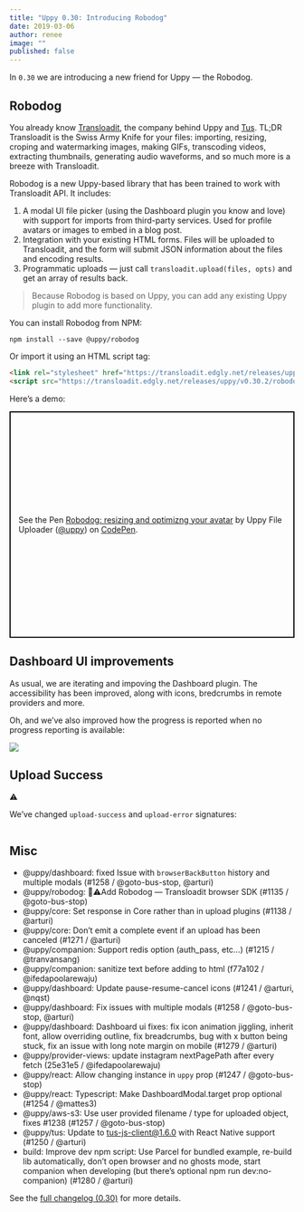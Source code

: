 ```yaml
---
title: "Uppy 0.30: Introducing Robodog"
date: 2019-03-06
author: renee
image: ""
published: false
---
```


In `0.30` we are introducing a new friend for Uppy — the Robodog.

<!--more-->

## Robodog

You already know [Transloadit](https://transloadit.com), the company behind Uppy and [Tus](https://tus.io). TL;DR Transloadit is the Swiss Army Knife for your files: importing, resizing, croping and watermarking images, making GIFs, transcoding videos, extracting thumbnails, generating audio waveforms, and so much more is a breeze with Transloadit.

Robodog is a new Uppy-based library that has been trained to work with Transloadit API. It includes:

1. A modal UI file picker (using the Dashboard plugin you know and love) with support for imports from third-party services. Used for profile avatars or images to embed in a blog post.
2. Integration with your existing HTML forms. Files will be uploaded to Transloadit, and the form will submit JSON information about the files and encoding results.
3. Programmatic uploads — just call `transloadit.upload(files, opts)` and get an array of results back.

> Because Robodog is based on Uppy, you can add any existing Uppy plugin to add more functionality.

You can install Robodog from NPM:

```shell
npm install --save @uppy/robodog
```

Or import it using an HTML script tag:

```html
<link rel="stylesheet" href="https://transloadit.edgly.net/releases/uppy/v0.30.2/robodog.min.css">
<script src="https://transloadit.edgly.net/releases/uppy/v0.30.2/robodog.min.js"></script>
```

Here’s a demo:

<div class="wide">
  <p class="codepen" data-height="407" data-theme-id="light" data-default-tab="js,result" data-user="uppy" data-slug-hash="gEgPav" style="height: 400px; box-sizing: border-box; display: flex; align-items: center; justify-content: center; border: 2px solid black; margin: 1em 0; padding: 1em;" data-pen-title="Robodog: resizing and optimizng your avatar">
    <span>See the Pen <a href="https://codepen.io/uppy/pen/gEgPav/">
    Robodog: resizing and optimizng your avatar</a> by Uppy File Uploader (<a href="https://codepen.io/uppy">@uppy</a>)
    on <a href="https://codepen.io">CodePen</a>.</span>
  </p>
  <script async src="https://static.codepen.io/assets/embed/ei.js"></script>
</div>

## Dashboard UI improvements

As usual, we are iterating and impoving the Dashboard plugin. The accessibility has been improved, along with icons, bredcrumbs in remote providers and more.

Oh, and we’ve also improved how the progress is reported when no progress reporting is available:

<img src="/images/blog/0.30/unknown-progress.gif">

## Upload Success

⚠️

We’ve changed `upload-success` and `upload-error` signatures:

```js

```

## Misc

- @uppy/dashboard: fixed Issue with `browserBackButton` history and multiple modals (#1258 / @goto-bus-stop, @arturi)
- @uppy/robodog: 📣⚠️Add Robodog — Transloadit browser SDK (#1135 / @goto-bus-stop)
- @uppy/core: Set response in Core rather than in upload plugins (#1138 / @arturi)
- @uppy/core: Don’t emit a complete event if an upload has been canceled (#1271 / @arturi)
- @uppy/companion: Support redis option (auth_pass, etc...) (#1215 / @tranvansang)
- @uppy/companion: sanitize text before adding to html (f77a102 / @ifedapoolarewaju)
- @uppy/dashboard: Update pause-resume-cancel icons (#1241 / @arturi, @nqst)
- @uppy/dashboard: Fix issues with multiple modals (#1258 / @goto-bus-stop, @arturi)
- @uppy/dashboard: Dashboard ui fixes: fix icon animation jiggling, inherit font, allow overriding outline, fix breadcrumbs, bug with x button being stuck, fix an issue with long note margin on mobile (#1279 / @arturi)
- @uppy/provider-views: update instagram nextPagePath after every fetch  (25e31e5 / @ifedapoolarewaju)
- @uppy/react: Allow changing instance in `uppy` prop (#1247 / @goto-bus-stop)
- @uppy/react: Typescript: Make DashboardModal.target prop optional (#1254 / @mattes3)
- @uppy/aws-s3: Use user provided filename / type for uploaded object, fixes #1238 (#1257 / @goto-bus-stop)
- @uppy/tus: Update to tus-js-client@1.6.0 with React Native support (#1250 / @arturi)
- build: Improve dev npm script: Use Parcel for bundled example, re-build lib automatically, don’t open browser and no ghosts mode, start companion when developing (but there’s optional npm run dev:no-companion) (#1280 / @arturi)

See the [full changelog (0.30)](https://github.com/transloadit/uppy/blob/master/CHANGELOG.md#0300) for more details.
